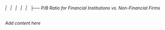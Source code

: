 ###### |   |   |   |   |   ├── P/B Ratio for Financial Institutions vs. Non-Financial Firms

*Add content here*
